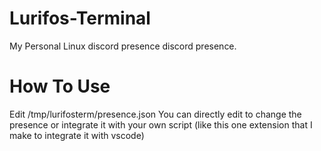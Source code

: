 # Lurifos-Terminal
My Personal Linux discord presence discord presence.

# How To Use  
Edit /tmp/lurifosterm/presence.json
You can directly edit to change the presence or integrate it with your own script (like this one extension that I make to integrate it with vscode)
